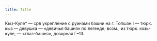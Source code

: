 ```yaml
---
title: Title
---
```


Кыз-Куле* — срв укрепление с руинами башни на г. Топшан I — тюрк. кыз — девушка
— «девичья башня» по легенде; возм., из тюрк. козь-куле, — «глаз-башня»,
дозорная Г–13.
